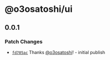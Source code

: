 # @o3osatoshi/ui

## 0.0.1

### Patch Changes

- [`fd705ac`](https://github.com/o3osatoshi/portfolio/commit/fd705acbd21d8485a96ce840f954947e9bd8d27e) Thanks [@o3osatoshi](https://github.com/o3osatoshi)! - initial publish
